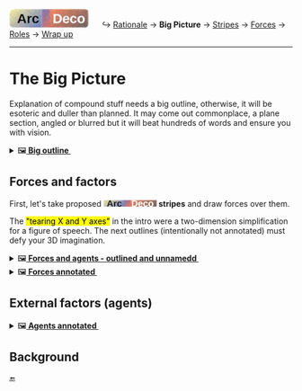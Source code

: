 [![Arc Deco.](../../../_rsc/_img/ArcDeco/ArcDeco-bar-h33px_rounded.jpg)](../README.md) &nbsp;&nbsp;&nbsp;&nbsp;&nbsp;↪️&nbsp;[Rationale](1.ArcDeco-Rationale.md) -> **Big&nbsp;Picture** -> [Stripes](3.ArcDeco-Stripes.md) -> [Forces](4.ArcDeco-Forces.md) -> [Roles](5.ArcDeco-Roles.md) -> [Wrap&nbsp;up](7.ArcDeco-WrapUp.md)

---

# The Big Picture

Explanation of compound stuff needs a big outline, otherwise, it will be esoteric and duller than planned. 
It may come out commonplace, a plane section, angled or blurred but it will beat hundreds of words and ensure you with vision.

<details>
  <summary>🖼️<b><ins>&nbsp;Big outline&nbsp;</ins></b></summary>
<picture><br/><img alt="Arc Deco - Big Picture - outline" src="../../../_rsc/_img/ArcDeco/BigPict/ArcDeco-BigPict-outline.jpg" /></picture>

</details>


## Forces and factors

First, let's take proposed [![Arc Deco.](../../../_rsc/_img/ArcDeco/ArcDeco-bar-12px.jpg)](../../README.md) **stripes** and draw forces over them. 

The <mark>"tearing X and Y axes"</mark> in the intro were a two-dimension simplification for a figure of speech. The next outlines (intentionally not annotated) must defy your 3D imagination.

<details><summary>🖼️<b><ins>&nbsp;Forces and agents - outlined and unnamedd&nbsp;</ins></b></summary
<picture><br /><img alt="Arc Deco - Forces annotated" src="../../../_rsc/_img/ArcDeco/ArcDeco-BigPict-forces.jpg" /></picture>

Now let me present my vision of these forces, while you may already got your own ideas.

</details>

<details>
  <summary>🖼️<b><ins>&nbsp;Forces annotated&nbsp;</ins></b></summary
<picture><br/><img alt="Arc Deco - Forces annotated" src="../../../_rsc/_img/ArcDeco/ArcDeco-BigPict-forces_annotated.jpg" /></picture>

</details>

## External factors (agents)

<details>
  <summary>🖼️<b><ins>&nbsp;Agents annotated&nbsp;</ins></b></summary
<picture>
  <br/>
  <img alt="Arc Deco - External factors - annotated" src="../../../_rsc/_img/ArcDeco/BigPict/ArcDeco-BigPict-agents_annotated.jpg" />
</picture>

</details>


## Background


🔚
